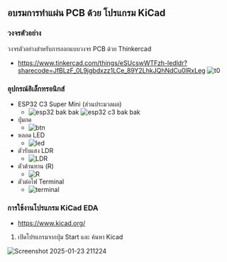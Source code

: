 ## อบรมการทำแผ่น PCB ด้วย โปรแกรม KiCad

### วงจรตัวอย่าง 
วงจรตัวอย่างสำหรับการออกแบบวงจร PCB ด้วย Thinkercad
- https://www.tinkercad.com/things/eSUcswWTFzh-ledldr?sharecode=JfBLzF_0L9jgbdxzz1LCe_89Y2LhkJQhNdCu0lRxLeg
![t0](https://github.com/user-attachments/assets/8e69e0ec-dfc7-4d61-a3cd-85a739e22710)

### อุปกรณ์อิเล็กทรอนิกส์
- ESP32 C3 Super Mini (ส่วนประมวลผล)
  - ![esp32 bak bak](https://github.com/user-attachments/assets/ad510dd9-e1c6-43c7-a7f2-dede058a4d55)   ![esp32 c3 bak bak](https://github.com/user-attachments/assets/e3ff696d-ea86-488e-9baa-d51a653e5871)
- ปุ่มกด
  - ![btn](https://github.com/user-attachments/assets/fdfcbe7f-2956-4075-96ac-ddc428b21e3c)
- หลอด LED
  - ![led](https://github.com/user-attachments/assets/066509de-0232-4343-87b9-503fbe5afb4e)
- ตัวรับแสง LDR
  - ![LDR](https://github.com/user-attachments/assets/7039e88f-f174-420f-bd35-d0a435fa26d8)
- ตัวต้านทาน (R)
  - ![R](https://github.com/user-attachments/assets/2de20a5d-d331-4426-898e-c0de57905a1f)
- ตัวต่อไฟ Terminal
  - ![terminal](https://github.com/user-attachments/assets/b0b5b466-7c3b-4ede-87fd-14785ebb415f)

### การใช้งานโปรแกรม KiCad EDA
- https://www.kicad.org/
1. เปิดโปรแกรมจากปุ่ม Start และ ค้นหา Kicad

![Screenshot 2025-01-23 211224](https://github.com/user-attachments/assets/000366e6-a9db-40fb-8763-ecdff5a4c994)
